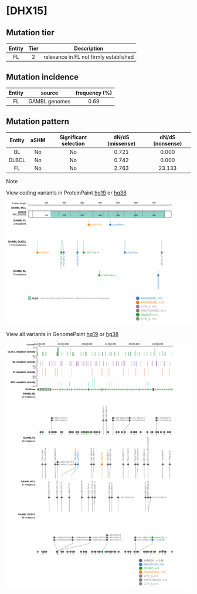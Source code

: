# [DHX15]

## Mutation tier

|Entity|Tier|Description                           |
|:------:|:----:|--------------------------------------|
|FL    |2   |relevance in FL not firmly established|
## Mutation incidence

|Entity|source       |frequency (%)|
|:------:|:-------------:|:-------------:|
|FL    |GAMBL genomes|0.69         |

## Mutation pattern

|Entity|aSHM|Significant selection|dN/dS (missense)|dN/dS (nonsense)|
|:------:|:----:|:---------------------:|:----------------:|:----------------:|
|BL    |No  |No                   |0.721           | 0.000          |
|DLBCL |No  |No                   |0.742           | 0.000          |
|FL    |No  |No                   |2.763           |23.133          |


> [!NOTE]
View coding variants in ProteinPaint [hg19](https://www.bcgsc.ca/downloads/morinlab/GAMBL/test/genes/DHX15_protein.html)  or [hg38](https://www.bcgsc.ca/downloads/morinlab/GAMBL/test/genes/DHX15_protein_hg38.html)

![image](images/proteinpaint/DHX15_NM_001358.svg)

View all variants in GenomePaint [hg19](https://www.bcgsc.ca/downloads/morinlab/GAMBL/test/genes/DHX15.html)  or [hg38](https://www.bcgsc.ca/downloads/morinlab/GAMBL/test/genes/DHX15_hg38.html)

![image](images/proteinpaint/DHX15.svg)
